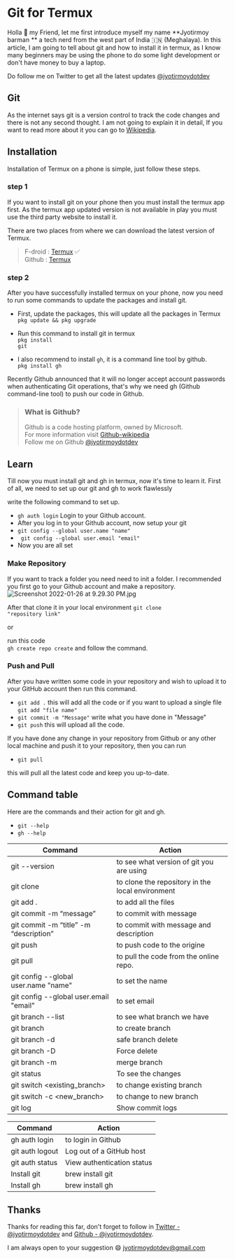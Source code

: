 # Git for Termux

Holla 🤠 my Friend, let me first introduce myself my name **Jyotirmoy barman ** a tech nerd from the west part of India 🇮🇳 (Meghalaya). In this article, I am going to tell about git and how to install it in termux, as I know many beginners may be using the phone to do some light development or don't have money to buy a laptop.

Do follow me on Twitter to get all the latest updates [@jyotirmoydotdev](https://twitter.com/jyotirmoydotdev)

## Git
As the internet says git is a version control to track the code changes and there is not any second thought. I am not going to explain it in detail, If you want to read more about it you can go to [Wikipedia](https://en.wikipedia.org/wiki/Git).

## Installation
Installation of Termux on a phone is simple, just follow these steps.

### step 1
If you want to install git on your phone then you must install the termux app first. As the termux app updated version is not available in play you must use the third party website to install it.

There are two places from where we can download the latest version of Termux.
>F-droid : [Termux](https://f-droid.org/en/packages/com.termux/)  ✅<br>
>Github : [Termux](https://github.com/termux/termux-app/releases)

### step 2
After you have successfully installed termux on your phone, now you need to run some commands to update the packages and install git.


- First, update the packages, this will update all the packages in Termux
<code>pkg update && pkg upgrade</code><be>

- Run this command to install git in termux<br>
<code>pkg install git</code>

- I also recommend to install <code>gh</code>, it is a command line tool by github.<br>
<code>pkg install gh</code>

Recently Github announced that it will no longer accept account passwords when authenticating Git operations, that's why we need gh (Github command-line tool) to push our code in Github.

> ### What is Github?
> Github is a code hosting platform, owned by Microsoft.<br>
>For more information visit [Github-wikipedia](https://en.wikipedia.org/wiki/GitHub)<br>
>Follow me on Github [@jyotirmoydotdev](https://github.com/jyotirmyodotdev)

## Learn
Till now you must install git and gh in termux, now it's time to learn it. First of all, we need to set up our git and gh to work flawlessly

write the following command to set up.<br>
- <code>gh auth login</code> Login to your Github account.
- After you log in to your Github account, now setup your git
- <code>git config --global user.name "name"</code>
- <code> git config --global user.email "email"</code>
- Now you are all set

### Make Repository
If you want to track a folder you need need to init a folder. I recommended you first go to your Github account and make a repository.
![Screenshot 2022-01-26 at 9.29.30 PM.jpg](https://cdn.hashnode.com/res/hashnode/image/upload/v1643213018791/RqnaOBIcG.jpeg)

After that clone it in your local environment <code>git clone "repository link"</code>

or 

run this code<br>
<code>gh create repo create</code> and follow the command.

### Push and Pull
After you have written some code in your repository and wish to upload it to your GitHub account then run this command.
- <code>git add .</code> this will add all the code or if you want to upload a single file <br><code>git add "file name"</code><br>
- <code>git commit -m "Message"</code> write what you have done in "Message"
- <code>git push</code> this will upload all the code.

If you have done any change in your repository from Github or any other local machine and push it to your repository, then you can run<br>
- <code>git pull</code> <br>

this will pull all the latest code and keep you up-to-date.

## Command table
Here are the commands and their action for git and gh.

- <code>git --help</code>
- <code>gh --help</code>

| Command  | Action |
| --- | --- |
| git --version | to see what version of git you are using  |
| git clone <repository link> | to clone the repository in the local environment |
| git add . | to add all the files |
| git commit -m “message” | to commit with message |
| git commit -m “title” -m “description” | to commit with message and description |
| git push | to push code to the origine |
| git pull | to pull the code from the online repo. |
| git config --global user.name "name" | to set the name |
| git config --global user.email "email" | to set email |
| git branch --list | to see what branch we have |
| git branch <branch> | to create branch |
| git branch -d <branch> | safe branch delete |
| git branch -D <branch> | Force delete |
| git branch -m <branch> | merge branch |
| git status | To see the changes |
| git switch <existing_branch> | to change existing branch |
| git switch -c <new_branch> | to change to new branch |
| git log | Show commit logs |

| Command | Action |
| --- | --- |
| gh auth login | to login in Github |
| git auth logout | Log out of a GitHub host |
| git auth status | View authentication status |
| Install git  | brew install git |
| Install gh | brew install gh |

## Thanks
Thanks for reading this far, don't forget to follow in [Twitter - @jyotirmoydotdev](https://twitter.com/jyotirmoydotdev) and [Github - @jyotirmoydotdev](https://github.com/jyotirmyodotdev).

I am always open to your suggestion 😄 [jyotirmoydotdev@gmail.com](mailto:jyotirmoydotdev@gmail.com)
